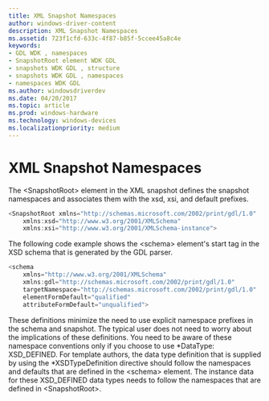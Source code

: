 ```yaml
---
title: XML Snapshot Namespaces
author: windows-driver-content
description: XML Snapshot Namespaces
ms.assetid: 723f1cfd-633c-4f87-b85f-5ccee45a8c4e
keywords:
- GDL WDK , namespaces
- SnapshotRoot element WDK GDL
- snapshots WDK GDL , structure
- snapshots WDK GDL , namespaces
- namespaces WDK GDL
ms.author: windowsdriverdev
ms.date: 04/20/2017
ms.topic: article
ms.prod: windows-hardware
ms.technology: windows-devices
ms.localizationpriority: medium
---
```


# XML Snapshot Namespaces


The &lt;SnapshotRoot&gt; element in the XML snapshot defines the snapshot namespaces and associates them with the xsd, xsi, and default prefixes.

```cpp
<SnapshotRoot xmlns="http://schemas.microsoft.com/2002/print/gdl/1.0"
    xmlns:xsd="http://www.w3.org/2001/XMLSchema"
    xmlns:xsi="http://www.w3.org/2001/XMLSchema-instance">
```

The following code example shows the &lt;schema&gt; element's start tag in the XSD schema that is generated by the GDL parser.

```cpp
<schema
    xmlns="http://www.w3.org/2001/XMLSchema"
    xmlns:gdl="http://schemas.microsoft.com/2002/print/gdl/1.0"
    targetNamespace="http://schemas.microsoft.com/2002/print/gdl/1.0"
    elementFormDefault="qualified"
    attributeFormDefault="unqualified">
```

These definitions minimize the need to use explicit namespace prefixes in the schema and snapshot. The typical user does not need to worry about the implications of these definitions. You need to be aware of these namespace conventions only if you choose to use \*DataType: XSD\_DEFINED. For template authors, the data type definition that is supplied by using the \*XSDTypeDefinition directive should follow the namespaces and defaults that are defined in the &lt;schema&gt; element. The instance data for these XSD\_DEFINED data types needs to follow the namespaces that are defined in &lt;SnapshotRoot&gt;.

 

 





